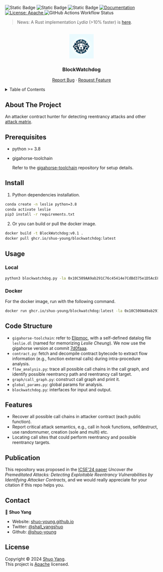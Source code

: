 <!-- <h1 align="center">Welcome to NFTDefects 👋</h1> -->
<p>
  <img alt="Static Badge" src="https://img.shields.io/badge/python-3.8-blue">
  <img alt="Static Badge" src="https://img.shields.io/badge/ubuntu-20.04-yellow">
  <img alt="Static Badge" src="https://img.shields.io/badge/docker-v0.1-purple">
  <a href="doc url" target="_blank">
    <img alt="Documentation" src="https://img.shields.io/badge/documentation-yes-brightgreen.svg" />
  </a>
  <a href="LICSEN" target="_blank">
    <img alt="License: Apache" src="https://img.shields.io/badge/License-Apache-yellow.svg" />
  </a>
  <img alt="GitHub Actions Workflow Status" src="https://img.shields.io/github/actions/workflow/status/shuo-young/BlockWatchdog/publish-docker-image.yml">
  <!-- <img alt="GitHub forks" src="https://img.shields.io/github/forks/NFTDefects/nftdefects">

<!-- <img alt="GitHub forks" src="https://img.shields.io/github/stars/NFTDefects/nftdefects"> -->

> News: A Rust implementation _*Lydia*_ (>10% faster) is [here](https://github.com/shuo-young/lydia).

<!-- PROJECT LOGO -->
<br />
<div align="center">
  <a href="https://github.com/shuo-young/BlockWatchdog">
    <img src="logo.png" alt="Logo" width="80" height="80">
  </a>

<h3 align="center">BlockWatchdog</h3>

  <p align="center">
    <!-- <a href="https://github.com/shuo-young/BlockWatchdog"><strong>Explore the docs »</strong></a> -->
    <!-- <br /> -->
    <!-- <br /> -->
    <!-- <a href="https://github.com/shuo-young/BlockWatchdog">View Demo</a>
    · -->
    <a href="https://github.com/shuo-young/BlockWatchdog/issues">Report Bug</a>
    ·
    <a href="https://github.com/shuo-young/BlockWatchdog/issues">Request Feature</a>
  </p>
</div>

<!-- TABLE OF CONTENTS -->
<details>
  <summary>Table of Contents</summary>
  <ol>
    <li>
      <a href="#about-the-project">About The Project</a>
    </li>
    <li>
      <a href="#getting-started">Prerequisites</a>
      <ul>
        <li><a href="#prerequisites">Prerequisites</a></li>
        <li><a href="#install">Install</a></li>
      </ul>
    </li>
    <li>
      <a href="#usage">Usage</a>
      <ul>
        <li><a href="#local">Local</a></li>
        <li><a href="#docker">Docker</a></li>
      </ul>
    </li>
    <li><a href="#code-structure">Code Structure</a></li>
    <li><a href="#features">Features</a></li>
    <li><a href="#publication">Publication</a></li>
    <li><a href="#contact">Contact</a></li>
    <li><a href="#license">License</a></li>

  </ol>
</details>

<!-- ABOUT THE PROJECT -->

## About The Project

An attacker contract hunter for detecting reentrancy attacks and other <a href="#features">attack matrix</a>.

<!-- [![Product Name Screen Shot][product-screenshot]](https://example.com) -->
<!-- <p align="right">(<a href="#readme-top">back to top</a>)</p> -->

## Prerequisites

-   python >= 3.8
-   gigahorse-toolchain

    Refer to the [gigahorse-toolchain](https://github.com/nevillegrech/gigahorse-toolchain) repository for setup details.

## Install

1. Python dependencies installation.

```sh
conda create -n leslie python=3.8
conda activate leslie
pip3 install -r requirements.txt
```

2. Or you can build or pull the docker image.

```sh
docker build -t BlockWatchdog:v0.1 .
docker pull ghcr.io/shuo-young/blockwatchdog:latest
```

## Usage

### Local

```sh
python3 blockwatchdog.py -la 0x10C509AA9ab291C76c45414e7CdBd375e1D5AcE8
```

### Docker

For the docker image, run with the following command.

```sh
docker run ghcr.io/shuo-young/blockwatchdog:latest -la 0x10C509AA9ab291C76c45414e7CdBd375e1D5AcE8 -bp ETH -bn 16000000
```

## Code Structure

-   `gigahorse-toolchain`: refer to [Elipmoc](https://github.com/nevillegrech/gigahorse-toolchain), with a self-defined datalog file `leslie.dl` (named for memorizing _Leslie Cheung_). We now use the gigahorse version at commit [7d0faaa](https://github.com/nevillegrech/gigahorse-toolchain/tree/7d0faaa5a764cba65cf6e27344930da36d848d9f).
-   `contract.py`: fetch and decompile contract bytecode to extract flow information (e.g., function external calls) during intra-procedure analysis.
-   `flow_analysis.py`: trace all possible call chains in the call graph, and identify possible reentrancy path and reentrancy call target.
-   `graph/call_graph.py`: construct call graph and print it.
-   `global_params.py`: global params for analysis.
-   `blockwatchdog.py`: interfaces for input and output.

## Features

-   Recover all possible call chains in attacker contract (each public function).
-   Report critical attack semantics, e.g., call in hook functions, selfdestruct, use randomnumer, creation (sole and multi) etc.
-   Locating call sites that could perform reentrancy and possible reentrancy targets.

## Publication

This repository was proposed in the [ICSE'24 paper](https://dl.acm.org/doi/10.1145/3597503.3639153) _*Uncover the Premeditated Attacks: Detecting Exploitable Reentrancy Vulnerabilities by Identifying Attacker Contracts*_, and we would really appreciate for your citation if this repo helps you.

## Contact

👤 **Shuo Yang**

-   Website: [shuo-young.github.io](https://shuo-young.github.io/)
-   Twitter: [@shall_yangshuo](https://twitter.com/shall_yangshuo)
-   Github: [@shuo-young](https://github.com/shuo-young)

## License

Copyright © 2024 [Shuo Yang](https://github.com/shuo-young).<br />
This project is [Apache](https://github.com/NFTDefects/nftdefects/blob/master/LICENSE) licensed.
